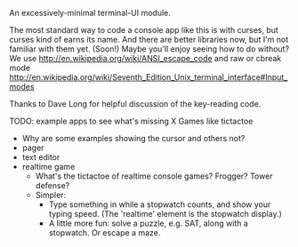 An excessively-minimal terminal-UI module.

The most standard way to code a console app like this is with curses,
but curses kind of earns its name. And there are better libraries
now, but I'm not familiar with them yet. (Soon!) Maybe you'll enjoy seeing
how to do without? We use http://en.wikipedia.org/wiki/ANSI_escape_code
and raw or cbreak mode
http://en.wikipedia.org/wiki/Seventh_Edition_Unix_terminal_interface#Input_modes

Thanks to Dave Long for helpful discussion of the key-reading
code.

TODO: example apps to see what's missing
  X Games like tictactoe
  * Why are some examples showing the cursor and others not?
  * pager
  * text editor
  * realtime game 
    * What's the tictactoe of realtime console games? Frogger? Tower defense?
    * Simpler:
      * Type something in while a stopwatch counts, and show your typing speed.
        (The 'realtime' element is the stopwatch display.)
      * A little more fun: solve a puzzle, e.g. SAT, along with a stopwatch.
        Or escape a maze.
